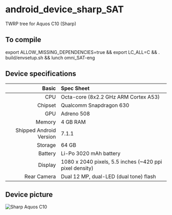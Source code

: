 # android_device_sharp_SAT
TWRP tree for Aquos C10 (Sharp)

## To compile
export ALLOW_MISSING_DEPENDENCIES=true && export LC_ALL=C && . build/envsetup.sh && lunch omni_SAT-eng

## Device specifications
Basic   | Spec Sheet
-------:|:-------------------------
CPU     | Octa-core (8x2.2 GHz ARM Cortex A53)
Chipset | Qualcomm Snapdragon 630
GPU     | Adreno 508
Memory  | 4 GB RAM
Shipped Android Version | 7.1.1
Storage | 64 GB
Battery | Li-Po 3020 mAh battery
Display | 1080 x 2040 pixels, 5.5 inches (~420 ppi pixel density)
Rear Camera  | Dual 12 MP, dual-LED (dual tone) flash

## Device picture
![Sharp Aquos C10](https://www.gizmochina.com/wp-content/uploads/2018/05/Sharp-Aquos-S2-2-600x600.jpg "Sharp Aquos C10 in black")
